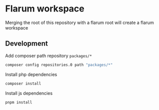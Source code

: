 # Flarum workspace

Merging the root of this repository with a flarum root will create a flarum workspace

## Development

Add composer path repository `packages/*`

```sh
composer config repositories.0 path "packages/*"
```

Install php dependencies

```sh
composer install
```

Install js dependencies

```sh
pnpm install
```
